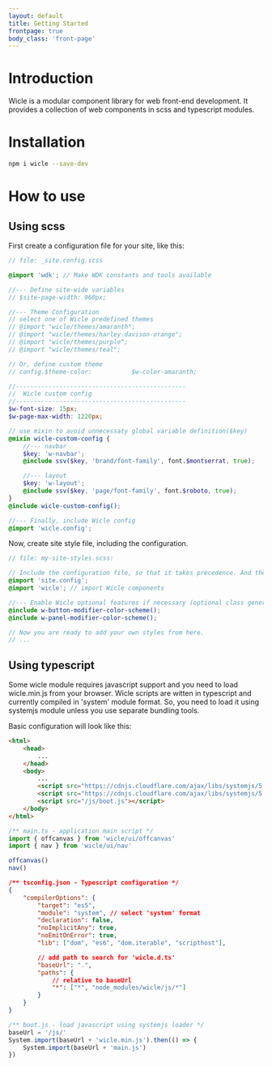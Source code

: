 ```yaml
---
layout: default
title: Getting Started
frontpage: true
body_class: 'front-page'
---
```


# Introduction

Wicle is a modular component library for web front-end development. It provides a collection of web components in scss and typescript modules.

# Installation

```sh
npm i wicle --save-dev
```

# How to use

## Using scss

First create a configuration file for your site, like this:

```scss
// file: _site.config.scss

@import 'wdk'; // Make WDK constants and tools available

//--- Define site-wide variables
// $site-page-width: 960px;

//--- Theme Configuration
// select one of Wicle predefined themes
// @import "wicle/themes/amaranth";
// @import "wicle/themes/harley-davison-orange";
// @import "wicle/themes/purple";
// @import "wicle/themes/teal";

// Or, define custom theme
// config.$theme-color:           $w-color-amaranth;

//-----------------------------------------------
//  Wicle custom config
//-----------------------------------------------
$w-font-size: 15px;
$w-page-max-width: 1220px;

// use mixin to avoid unnecessaty global variable definition($key)
@mixin wicle-custom-config {
    //--- navbar
    $key: 'w-navbar';
    @include ssv($key, 'brand/font-family', font.$montserrat, true);

    //--- layout
    $key: 'w-layout';
    @include ssv($key, 'page/font-family', font.$roboto, true);
}
@include wicle-custom-config();

//--- Finally, include Wicle config
@import 'wicle.config';
```

Now, create site style file, including the configuration.

```scss
// file: my-site-styles.scss:

// Include the configuration file, so that it takes precedence. And then, include Wicle.
@import 'site.config';
@import 'wicle'; // import Wicle components

//--- Enable Wicle optional features if necessary (optional class generation)
@include w-button-modifier-color-scheme();
@include w-panel-modifier-color-scheme();

// Now you are ready to add your own styles from here.
// ...
```

## Using typescript

Some wicle module requires javascript support and you need to load wicle.min.js from your browser.
Wicle scripts are witten in typescript and currently compiled in 'system' module format.
So, you need to load it using systemjs module unless you use separate bundling tools.

Basic configuration will look like this:

```html
<html>
    <head>
        ...
    </head>
    <body>
        ...
        <script src="https://cdnjs.cloudflare.com/ajax/libs/systemjs/5.0.0/system.min.js" integrity="sha256-uXkS+U7CJO4fEqwnS4RCDBZMl49PgoKj/+CuV+ZT9TU=" crossorigin="anonymous"></script>
        <script src="https://cdnjs.cloudflare.com/ajax/libs/systemjs/5.0.0/extras/named-register.min.js" integrity="sha256-Vuh3TczExPMAVhPsR3+vaqgN90hBtLgOUSU8m4gL0GQ=" crossorigin="anonymous"></script>
        <script src="/js/boot.js"></script>
    </body>
</html>
```

```js
/** main.ts - application main script */
import { offcanvas } from 'wicle/ui/offcanvas'
import { nav } from 'wicle/ui/nav'

offcanvas()
nav()
```

```json
/** tsconfig.json - Typescript configuration */
{
    "compilerOptions": {
        "target": "es5",
        "module": "system", // select 'system' format
        "declaration": false,
        "noImplicitAny": true,
        "noEmitOnError": true,
        "lib": ["dom", "es6", "dom.iterable", "scripthost"],

        // add path to search for 'wicle.d.ts'
        "baseUrl": ".",
        "paths": {
            // relative to baseUrl
            "*": ["*", "node_modules/wicle/js/*"]
        }
    }
}
```

```js
/** boot.js - load javascript using systemjs loader */
baseUrl = '/js/'
System.import(baseUrl + 'wicle.min.js').then(() => {
    System.import(baseUrl + 'main.js')
})
```
